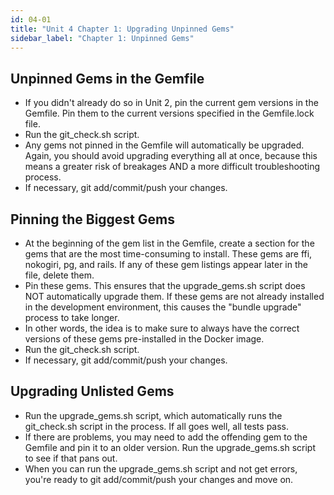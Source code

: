 ```yaml
---
id: 04-01
title: "Unit 4 Chapter 1: Upgrading Unpinned Gems"
sidebar_label: "Chapter 1: Unpinned Gems"
---
```


## Unpinned Gems in the Gemfile
* If you didn't already do so in Unit 2, pin the current gem versions in the Gemfile.  Pin them to the current versions specified in the Gemfile.lock file.
* Run the git_check.sh script.
* Any gems not pinned in the Gemfile will automatically be upgraded.  Again, you should avoid upgrading everything all at once, because this means a greater risk of breakages AND a more difficult troubleshooting process.
* If necessary, git add/commit/push your changes.

## Pinning the Biggest Gems
* At the beginning of the gem list in the Gemfile, create a section for the gems that are the most time-consuming to install.  These gems are ffi, nokogiri, pg, and rails.  If any of these gem listings appear later in the file, delete them.
* Pin these gems.  This ensures that the upgrade_gems.sh script does NOT automatically upgrade them.  If these gems are not already installed in the development environment, this causes the "bundle upgrade" process to take longer.
* In other words, the idea is to make sure to always have the correct versions of these gems pre-installed in the Docker image.
* Run the git_check.sh script.
* If necessary, git add/commit/push your changes.

## Upgrading Unlisted Gems
* Run the upgrade_gems.sh script, which automatically runs the git_check.sh script in the process.  If all goes well, all tests pass.
* If there are problems, you may need to add the offending gem to the Gemfile and pin it to an older version.  Run the upgrade_gems.sh script to see if that pans out.
* When you can run the upgrade_gems.sh script and not get errors, you're ready to git add/commit/push your changes and move on.
